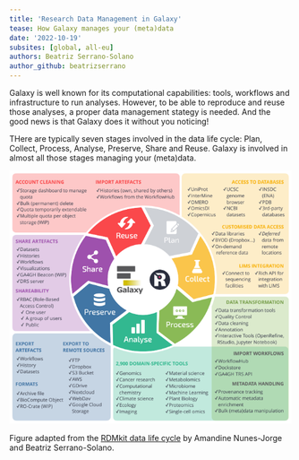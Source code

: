 ```yaml
---
title: 'Research Data Management in Galaxy'
tease: How Galaxy manages your (meta)data
date: '2022-10-19'
subsites: [global, all-eu]
authors: Beatriz Serrano-Solano
author_github: beatrizserrano
---
```


Galaxy is well known for its computational capabilities: tools, workflows and infrastructure to run analyses. However, to be able to reproduce and reuse those analyses, a proper data management stategy is needed. And the good news is that Galaxy does it without you noticing! 

THere are typically seven stages involved in the data life cycle: Plan, Collect, Process, Analyse, Preserve, Share and Reuse. Galaxy is involved in almost all those stages managing your (meta)data.

![RDM in Galaxy](rdm-galaxy.png)

Figure adapted from the [RDMkit data life cycle](https://rdmkit.elixir-europe.org/data_life_cycle) by Amandine Nunes-Jorge and Beatriz Serrano-Solano. 

